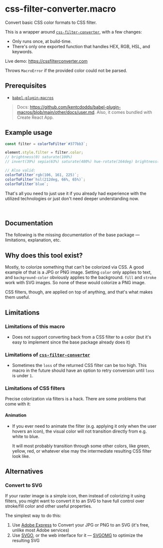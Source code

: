 # css-filter-converter.macro

Convert basic CSS color formats to CSS filter.

This is a wrapper around [`css-filter-converter`][css-filter-converter], with a few changes:

- Only runs once, at build-time.
- There's only one exported function that handles HEX, RGB, HSL, and keywords.

Live demo: https://cssfilterconverter.com

Throws `MacroError` if the provided color could not be parsed.

## Prerequisites

- [`babel-plugin-macros`](https://npm.im/babel-plugin-macros)

> Docs: https://github.com/kentcdodds/babel-plugin-macros/blob/main/other/docs/user.md. Also, it comes bundled with Create React App.

## Example usage

```js
const filter = colorToFilter`#377bb3`;

element.style.filter = filter.color;
// brightness(0) saturate(100%)
// invert(39%) sepia(63%) saturate(480%) hue-rotate(164deg) brightness(100%) contrast(93%)

// Also valid:
colorToFilter`rgb(106, 161, 225)`;
colorToFilter`hsl(212deg, 66%, 65%)`;
colorToFilter`blue`;
```

That's all you need to just use it if you already had experience with the utilized technologies or just don't need deeper understanding now.

<br />

## Documentation

The following is the missing documentation of the base package — limitations, explanation, etc.

## Why does this tool exist?

Mostly, to colorize something that can't be colorized via CSS. A good example of that is a JPG or PNG image. Setting `color` only applies to text, and `background-color` obviously applies to the background. `fill` and `stroke` work with SVG images. So none of these would colorize a PNG image.

CSS filters, though, are applied on top of anything, and that's what makes them useful.

## Limitations

### Limitations of this macro

- Does not support converting back from a CSS filter to a color (but it's easy to implement since the base package already does it)

### Limitations of [`css-filter-converter`][css-filter-converter]

- Sometimes the `loss` of the returned CSS filter can be too high. This macro in the future should have an option to retry conversion until `loss` is under `1`.

### Limitations of CSS filters

Precise colorization via filters is a hack. There are some problems that come with it:

#### Animation

- If you ever need to animate the filter (e.g. applying it only when the user hovers an icon), the visual color will not transition directly from e.g. white to blue.

  It will most probably transition through some other colors, like green, yellow, red, or whatever else may the intermediate resulting CSS filter look like.

[css-filter-converter]: https://npm.im/css-filter-converter

## Alternatives

### Convert to SVG

If your raster image is a simple icon, then instead of colorizing it using filters, you might want to convert it to an SVG to have full control over stroke/fill color and other useful properties.

The simplest way to do this:

1. Use [Adobe Express](https://express.adobe.com/tools/convert-to-svg) to Convert your JPG or PNG to an SVG (it's free, unlike most Adobe services)
2. Use [SVGO](https://github.com/svg/svgo), or the web interface for it — [SVGOMG](https://jakearchibald.github.io/svgomg/) to optimize the resulting SVG
